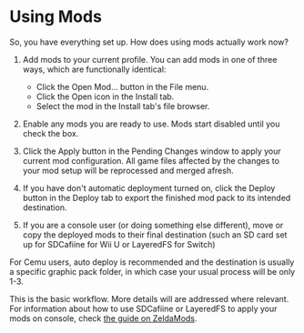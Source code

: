 # Using Mods

So, you have everything set up. How does using mods actually work now?

1. Add mods to your current profile. You can add mods in one of three ways,
   which are functionally identical:
    - Click the Open Mod… button in the File menu.
    - Click the Open icon in the Install tab.
    - Select the mod in the Install tab's file browser.

2. Enable any mods you are ready to use. Mods start disabled until you check the
   box.

3. Click the Apply button in the Pending Changes window to apply your current
   mod configuration. All game files affected by the changes to your mod setup
   will be reprocessed and merged afresh.

4. If you have don't automatic deployment turned on, click the Deploy button in
   the Deploy tab to export the finished mod pack to its intended destination.

5. If you are a console user (or doing something else different), move or copy
   the deployed mods to their final destination (such an SD card set up for
   SDCafiine for Wii U or LayeredFS for Switch)

For Cemu users, auto deploy is recommended and the destination is usually a
specific graphic pack folder, in which case your usual process will be only 1-3.

This is the basic workflow. More details will are addressed where relevant. For
information about how to use SDCafiine or LayeredFS to apply your mods on
console, check [the guide on
ZeldaMods](https://zeldamods.org/wiki/Help:Using_mods).
